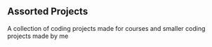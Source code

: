 ## Assorted Projects

A collection of coding projects made for courses and smaller coding projects made by me
